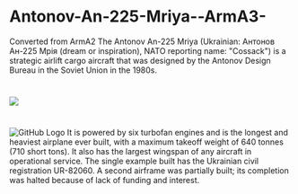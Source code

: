 # Antonov-An-225-Mriya--ArmA3-
Converted from ArmA2
The Antonov An-225 Mriya (Ukrainian: Антонов Ан-225 Мрія (dream or inspiration), NATO reporting name: "Cossack") is a strategic airlift cargo aircraft that was designed by the Antonov Design Bureau in the Soviet Union in the 1980s.
#
[![](https://www.paypalobjects.com/en_US/i/btn/btn_donateCC_LG.gif)](https://www.paypal.com/cgi-bin/webscr?cmd=_s-xclick&hosted_button_id=K6922R75JMFTS)
#
![GitHub Logo](https://raw.githubusercontent.com/Nobatgeldi/Antonov-An-225-Mriya--ArmA3-/master/1024px-Antonov_An-225_Beltyukov-1%5B1%5D.jpg)
It is powered by six turbofan engines and is the longest and heaviest airplane ever built, with a maximum takeoff weight of 640 tonnes (710 short tons). It also has the largest wingspan of any aircraft in operational service. The single example built has the Ukrainian civil registration UR-82060. A second airframe was partially built; its completion was halted because of lack of funding and interest.
